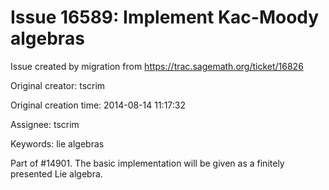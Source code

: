 # Issue 16589: Implement Kac-Moody algebras

Issue created by migration from https://trac.sagemath.org/ticket/16826

Original creator: tscrim

Original creation time: 2014-08-14 11:17:32

Assignee: tscrim

Keywords: lie algebras

Part of #14901. The basic implementation will be given as a finitely presented Lie algebra.
